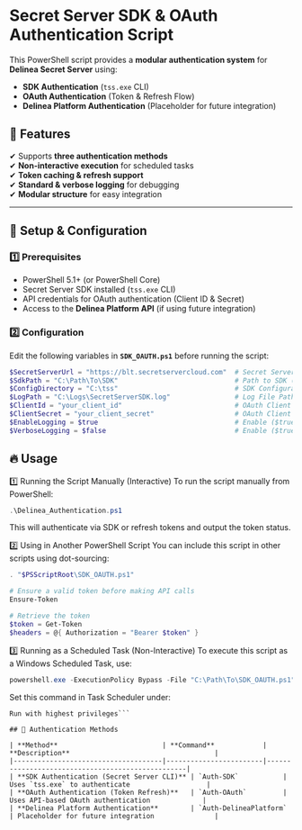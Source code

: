 # Secret Server SDK & OAuth Authentication Script

This PowerShell script provides a **modular authentication system** for **Delinea Secret Server** using:
- **SDK Authentication** (`tss.exe` CLI)
- **OAuth Authentication** (Token & Refresh Flow)
- **Delinea Platform Authentication** (Placeholder for future integration)

## 📌 Features
✔ Supports **three authentication methods**  
✔ **Non-interactive execution** for scheduled tasks  
✔ **Token caching & refresh support**  
✔ **Standard & verbose logging** for debugging  
✔ **Modular structure** for easy integration  

---

## 🚀 **Setup & Configuration**
### **1️⃣ Prerequisites**
- PowerShell 5.1+ (or PowerShell Core)
- Secret Server SDK installed (`tss.exe` CLI)
- API credentials for OAuth authentication (Client ID & Secret)
- Access to the **Delinea Platform API** (if using future integration)

### **2️⃣ Configuration**
Edit the following variables in **`SDK_OAUTH.ps1`** before running the script:

```powershell
$SecretServerUrl = "https://blt.secretservercloud.com"  # Secret Server URL
$SdkPath = "C:\Path\To\SDK"                             # Path to SDK (`tss.exe`)
$ConfigDirectory = "C:\tss"                             # SDK Configuration Directory
$LogPath = "C:\Logs\SecretServerSDK.log"                # Log File Path
$ClientId = "your_client_id"                            # OAuth Client ID
$ClientSecret = "your_client_secret"                    # OAuth Client Secret
$EnableLogging = $true                                  # Enable ($true) or disable ($false) logging
$VerboseLogging = $false                                # Enable ($true) for detailed logging
```
## 🔥 Usage
1️⃣ Running the Script Manually (Interactive)
To run the script manually from PowerShell:

```powershell
.\Delinea_Authentication.ps1
```
This will authenticate via SDK or refresh tokens and output the token status.

2️⃣ Using in Another PowerShell Script
You can include this script in other scripts using dot-sourcing:

```powershell
. "$PSScriptRoot\SDK_OAUTH.ps1"

# Ensure a valid token before making API calls
Ensure-Token

# Retrieve the token
$token = Get-Token
$headers = @{ Authorization = "Bearer $token" }
```

3️⃣ Running as a Scheduled Task (Non-Interactive)
To execute this script as a Windows Scheduled Task, use:

```powershell
powershell.exe -ExecutionPolicy Bypass -File "C:\Path\To\SDK_OAUTH.ps1"
```
Set this command in Task Scheduler under:

```Run whether user is logged on or not
Run with highest privileges```

## 🔐 Authentication Methods

| **Method**                          | **Command**            | **Description**                                    |
|-------------------------------------|------------------------|--------------------------------------------------|
| **SDK Authentication (Secret Server CLI)** | `Auth-SDK`           | Uses `tss.exe` to authenticate                   |
| **OAuth Authentication (Token Refresh)**   | `Auth-OAuth`         | Uses API-based OAuth authentication             |
| **Delinea Platform Authentication**        | `Auth-DelineaPlatform` | Placeholder for future integration               |


                                          
